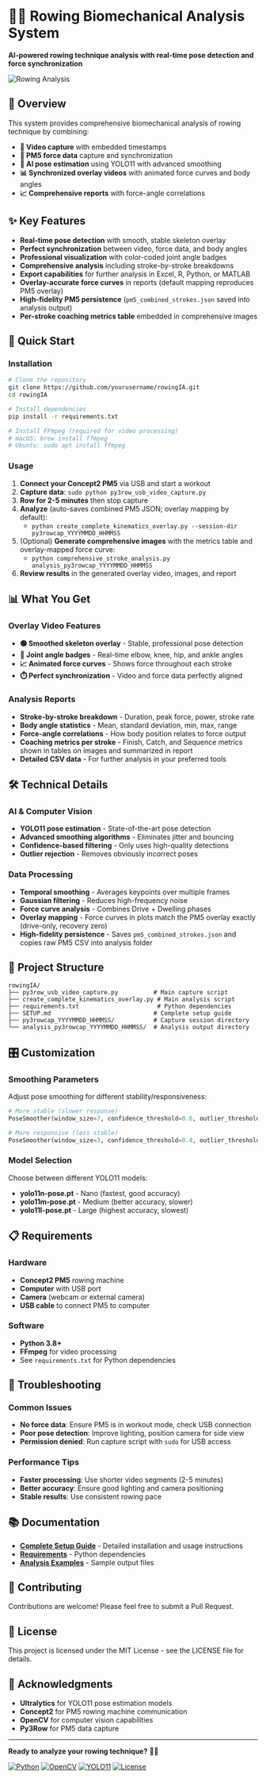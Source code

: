 # 🚣‍♂️ Rowing Biomechanical Analysis System

**AI-powered rowing technique analysis with real-time pose detection and force synchronization**

![Rowing Analysis](rowing_analysis_thumbnail.png)

## 🎯 Overview

This system provides comprehensive biomechanical analysis of rowing technique by combining:

- **🎥 Video capture** with embedded timestamps
- **💪 PM5 force data** capture and synchronization  
- **🤖 AI pose estimation** using YOLO11 with advanced smoothing
- **📊 Synchronized overlay videos** with animated force curves and body angles
- **📈 Comprehensive reports** with force-angle correlations

## ✨ Key Features

- **Real-time pose detection** with smooth, stable skeleton overlay
- **Perfect synchronization** between video, force data, and body angles
- **Professional visualization** with color-coded joint angle badges
- **Comprehensive analysis** including stroke-by-stroke breakdowns
- **Export capabilities** for further analysis in Excel, R, Python, or MATLAB
- **Overlay-accurate force curves** in reports (default mapping reproduces PM5 overlay)
- **High-fidelity PM5 persistence** (`pm5_combined_strokes.json` saved into analysis output)
- **Per-stroke coaching metrics table** embedded in comprehensive images

## 🚀 Quick Start

### Installation

```bash
# Clone the repository
git clone https://github.com/yourusername/rowingIA.git
cd rowingIA

# Install dependencies
pip install -r requirements.txt

# Install FFmpeg (required for video processing)
# macOS: brew install ffmpeg
# Ubuntu: sudo apt install ffmpeg
```

### Usage

1. **Connect your Concept2 PM5** via USB and start a workout
2. **Capture data**: `sudo python py3row_usb_video_capture.py`
3. **Row for 2-5 minutes** then stop capture
4. **Analyze** (auto-saves combined PM5 JSON; overlay mapping by default):
   - `python create_complete_kinematics_overlay.py --session-dir py3rowcap_YYYYMMDD_HHMMSS`
5. (Optional) **Generate comprehensive images** with the metrics table and overlay-mapped force curve:
   - `python comprehensive_stroke_analysis.py analysis_py3rowcap_YYYYMMDD_HHMMSS`
6. **Review results** in the generated overlay video, images, and report

## 📊 What You Get

### Overlay Video Features
- **🟢 Smoothed skeleton overlay** - Stable, professional pose detection
- **🎯 Joint angle badges** - Real-time elbow, knee, hip, and ankle angles
- **📈 Animated force curves** - Shows force throughout each stroke
- **⏱️ Perfect synchronization** - Video and force data perfectly aligned

### Analysis Reports
- **Stroke-by-stroke breakdown** - Duration, peak force, power, stroke rate
- **Body angle statistics** - Mean, standard deviation, min, max, range
- **Force-angle correlations** - How body position relates to force output
- **Coaching metrics per stroke** - Finish, Catch, and Sequence metrics shown in tables on images and summarized in report
- **Detailed CSV data** - For further analysis in your preferred tools

## 🛠️ Technical Details

### AI & Computer Vision
- **YOLO11 pose estimation** - State-of-the-art pose detection
- **Advanced smoothing algorithms** - Eliminates jitter and bouncing
- **Confidence-based filtering** - Only uses high-quality detections
- **Outlier rejection** - Removes obviously incorrect poses

### Data Processing
- **Temporal smoothing** - Averages keypoints over multiple frames
- **Gaussian filtering** - Reduces high-frequency noise
- **Force curve analysis** - Combines Drive + Dwelling phases
- **Overlay mapping** - Force curves in plots match the PM5 overlay exactly (drive-only, recovery zero)
- **High-fidelity persistence** - Saves `pm5_combined_strokes.json` and copies raw PM5 CSV into analysis folder

## 📁 Project Structure

```
rowingIA/
├── py3row_usb_video_capture.py          # Main capture script
├── create_complete_kinematics_overlay.py # Main analysis script
├── requirements.txt                      # Python dependencies
├── SETUP.md                             # Complete setup guide
├── py3rowcap_YYYYMMDD_HHMMSS/           # Capture session directory
└── analysis_py3rowcap_YYYYMMDD_HHMMSS/  # Analysis output directory
```

## 🎛️ Customization

### Smoothing Parameters
Adjust pose smoothing for different stability/responsiveness:

```python
# More stable (slower response)
PoseSmoother(window_size=7, confidence_threshold=0.6, outlier_threshold=2.5)

# More responsive (less stable)  
PoseSmoother(window_size=3, confidence_threshold=0.4, outlier_threshold=1.5)
```

### Model Selection
Choose between different YOLO11 models:
- **yolo11n-pose.pt** - Nano (fastest, good accuracy)
- **yolo11m-pose.pt** - Medium (better accuracy, slower)
- **yolo11l-pose.pt** - Large (highest accuracy, slowest)

## 📋 Requirements

### Hardware
- **Concept2 PM5** rowing machine
- **Computer** with USB port
- **Camera** (webcam or external camera)
- **USB cable** to connect PM5 to computer

### Software
- **Python 3.8+**
- **FFmpeg** for video processing
- See `requirements.txt` for Python dependencies

## 🔧 Troubleshooting

### Common Issues
- **No force data**: Ensure PM5 is in workout mode, check USB connection
- **Poor pose detection**: Improve lighting, position camera for side view
- **Permission denied**: Run capture script with `sudo` for USB access

### Performance Tips
- **Faster processing**: Use shorter video segments (2-5 minutes)
- **Better accuracy**: Ensure good lighting and camera positioning
- **Stable results**: Use consistent rowing pace

## 📚 Documentation

- **[Complete Setup Guide](SETUP.md)** - Detailed installation and usage instructions
- **[Requirements](requirements.txt)** - Python dependencies
- **[Analysis Examples](analysis_py3rowcap_20251004_123520/)** - Sample output files

## 🤝 Contributing

Contributions are welcome! Please feel free to submit a Pull Request.

## 📄 License

This project is licensed under the MIT License - see the LICENSE file for details.

## 🙏 Acknowledgments

- **Ultralytics** for YOLO11 pose estimation models
- **Concept2** for PM5 rowing machine communication
- **OpenCV** for computer vision capabilities
- **Py3Row** for PM5 data capture

---

**Ready to analyze your rowing technique?** 🚣‍♂️

[![Python](https://img.shields.io/badge/Python-3.8+-blue.svg)](https://python.org)
[![OpenCV](https://img.shields.io/badge/OpenCV-4.8+-green.svg)](https://opencv.org)
[![YOLO11](https://img.shields.io/badge/YOLO11-Pose-orange.svg)](https://ultralytics.com)
[![License](https://img.shields.io/badge/License-MIT-yellow.svg)](LICENSE)

